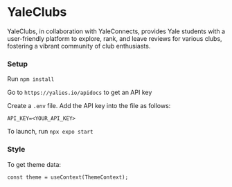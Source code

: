 # YaleClubs

YaleClubs, in collaboration with YaleConnects, provides Yale students with a user-friendly platform to explore, rank, and leave reviews for various clubs, fostering a vibrant community of club enthusiasts.

### Setup
Run ```npm install```

Go to `https://yalies.io/apidocs` to get an API key

Create a `.env` file. Add the API key into the file as follows:
```
API_KEY=<YOUR_API_KEY>
```

To launch, run ```npx expo start```

### Style
To get theme data:
```
const theme = useContext(ThemeContext);
```